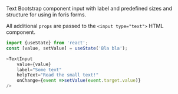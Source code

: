 Text Bootstrap component input with label and predefined sizes and structure for using in foris forms.

All additional `props` are passed to the `<input type="text">` HTML component.

```js
import {useState} from 'react';
const [value, setValue] = useState('Bla bla');

<TextInput
    value={value}
    label="Some text" 
    helpText="Read the small text!"
    onChange={event =>setValue(event.target.value)}
/>
```
